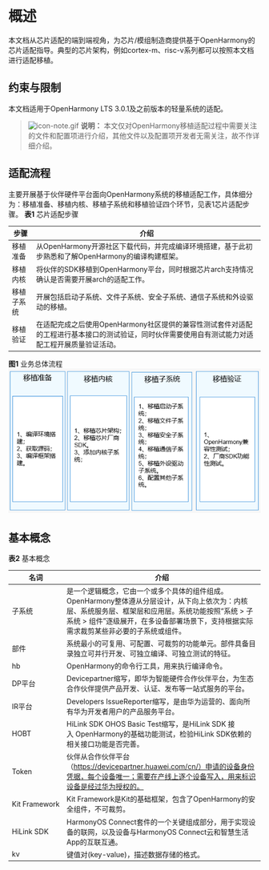 # 概述


本文档从芯片适配的端到端视角，为芯片/模组制造商提供基于OpenHarmony的芯片适配指导。典型的芯片架构，例如cortex-m、risc-v系列都可以按照本文档进行适配移植。


## 约束与限制

本文档适用于OpenHarmony LTS 3.0.1及之前版本的轻量系统的适配。

> ![icon-note.gif](public_sys-resources/icon-note.gif) **说明：**
> 本文仅对OpenHarmony移植适配过程中需要关注的文件和配置项进行介绍，其他文件以及配置项开发者无需关注，故不作详细介绍。


## 适配流程

  主要开展基于伙伴硬件平台面向OpenHarmony系统的移植适配工作，具体细分为：移植准备、移植内核、移植子系统和移植验证四个环节，见表1芯片适配步骤。
  **表1** 芯片适配步骤

| 步骤 | 介绍 | 
| -------- | -------- |
| 移植准备 | 从OpenHarmony开源社区下载代码，并完成编译环境搭建，基于此初步熟悉和了解OpenHarmony的编译构建框架。 | 
| 移植内核 | 将伙伴的SDK移植到OpenHarmony平台，同时根据芯片arch支持情况确认是否需要开展arch的适配工作。 | 
| 移植子系统 | 开展包括启动子系统、文件子系统、安全子系统、通信子系统和外设驱动的移植。 | 
| 移植验证 | 在适配完成之后使用OpenHarmony社区提供的兼容性测试套件对适配的工程进行基本接口的测试验证，同时伙伴需要使用自有测试能力对适配工程开展质量验证活动。 | 

  **图1** 业务总体流程  
![zh-cn_image_0000001378282213](figures/zh-cn_image_0000001378282213.png)


## 基本概念

  **表2** 基本概念

| 名词 | 介绍 | 
| -------- | -------- |
| 子系统 | 是一个逻辑概念，它由一个或多个具体的组件组成。OpenHarmony整体遵从分层设计，从下向上依次为：内核层、系统服务层、框架层和应用层。系统功能按照“系统&nbsp;&gt;&nbsp;子系统&nbsp;&gt;&nbsp;组件”逐级展开，在多设备部署场景下，支持根据实际需求裁剪某些非必要的子系统或组件。 | 
| 部件 | 系统最小的可复用、可配置、可裁剪的功能单元。部件具备目录独立可并行开发、可独立编译、可独立测试的特征。 | 
| hb | OpenHarmony的命令行工具，用来执行编译命令。 | 
| DP平台 | Devicepartner缩写，即华为智能硬件合作伙伴平台，为生态合作伙伴提供产品开发、认证、发布等一站式服务的平台。 | 
| IR平台 | Developers&nbsp;IssueReporter缩写，是由华为运营的、面向所有华为开发者用户的产品服务平台。 | 
| HOBT | HiLink&nbsp;SDK&nbsp;OHOS&nbsp;Basic&nbsp;Test缩写，是HiLink&nbsp;SDK&nbsp;接入&nbsp;OpenHarmony的基础功能测试，检验HiLink&nbsp;SDK依赖的相关接口功能是否完善。 | 
| Token | 伙伴从合作伙伴平台（https://devicepartner.huawei.com/cn/）申请的设备身份凭据，每个设备唯一；需要在产线上逐个设备写入，用来标识设备是经过华为授权的。 | 
| Kit&nbsp;Framework | Kit&nbsp;Framework是Kit的基础框架，包含了OpenHarmony的安全组件，不可裁剪。 | 
| HiLink&nbsp;SDK | HarmonyOS&nbsp;Connect套件的一个关键组成部分，用于实现设备的联网，以及设备与HarmonyOS&nbsp;Connect云和智慧生活App的互联互通。 | 
| kv | 键值对(key-value)，描述数据存储的格式。 | 
